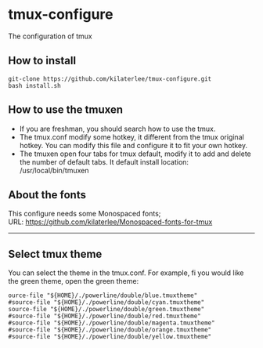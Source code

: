 # tmux-configure
The configuration of tmux

## How to install  
```  
git-clone https://github.com/kilaterlee/tmux-configure.git  
bash install.sh  
```  

## How to use the tmuxen  
* If you are freshman, you should search how to use the tmux.  
* The tmux.conf modify some hotkey, it different from the tmux original hotkey. You can modify this file and configure it to fit your own hotkey.  
* The tmuxen open four tabs for tmux default, modify it to add and delete the number of default tabs. It default install location: /usr/local/bin/tmuxen  

## About the fonts  
This configure needs some Monospaced fonts;  
URL: https://github.com/kilaterlee/Monospaced-fonts-for-tmux  

***  
## Select tmux theme  
You can select the theme in the tmux.conf. For example, fi you would like the green
theme, open the green theme:  
```  
ource-file "${HOME}/./powerline/double/blue.tmuxtheme"  
#source-file "${HOME}/./powerline/double/cyan.tmuxtheme"  
source-file "${HOME}/./powerline/double/green.tmuxtheme"  
#source-file "${HOME}/./powerline/double/red.tmuxtheme"  
#source-file "${HOME}/./powerline/double/magenta.tmuxtheme"  
#source-file "${HOME}/./powerline/double/orange.tmuxtheme"  
#source-file "${HOME}/./powerline/double/yellow.tmuxtheme"  
```  
